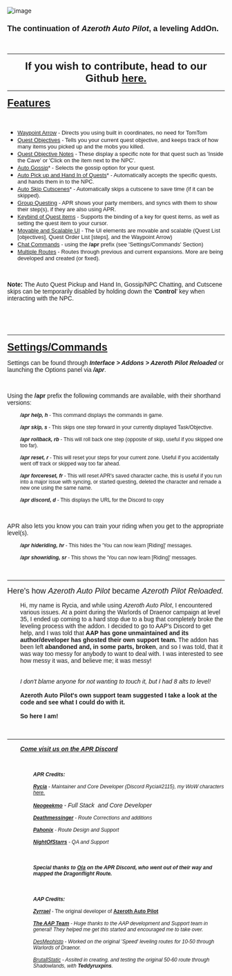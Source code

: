 ![image](https://user-images.githubusercontent.com/28711160/205469925-6c73a0d6-0047-478a-aa12-bb9a5024c514.png)
<h3 style="text-align: left;"><span style="font-size: 18px; font-family: arial;">The continuation of <em>Azeroth Auto Pilot</em>, a leveling AddOn.</span></h3>
<p style="text-align: left;">&nbsp;</p>
<hr />
<p style="text-align: center;"><span style="font-size: 24px; font-family: arial;"><strong>If you wish to contribute, head to our Github </strong><strong><a href="https://github.com/Rycia/azeroth-pilot-reloaded" target="_blank" rel="noopener noreferrer">here.</a></strong></span></p>
<hr />
<p style="text-align: left;"><span style="font-size: 24px; font-family: arial;"><strong><u>Features</u></strong></span></p>
<p style="text-align: left;">&nbsp;</p>
<ul style="text-align: left;">
<li style="text-align: left;"><span style="font-family: arial; font-size: 13px;"><u>Waypoint Arrow</u> - Directs you using built in coordinates, no need for TomTom</span></li>
<li style="text-align: left;"><span style="font-family: arial; font-size: 13px;"><u>Quest Objectives</u> - Tells you your current quest objective, and keeps track of how many items you picked up and the mobs you killed.<br /></span></li>
<li style="text-align: left;"><span style="font-family: arial; font-size: 13px;"><u>Quest Objective Notes</u> - These display a specific note for that quest such as 'Inside the Cave' or 'Click on the item next to the NPC'.</span></li>
<li style="text-align: left;"><span style="font-family: arial; font-size: 13px;"><u>Auto Gossip</u>* - Selects the gossip option for your quest.</span></li>
<li style="text-align: left;"><span style="font-family: arial; font-size: 13px;"><u>Auto Pick up and Hand In of Quests</u>* - Automatically accepts the specific quests, and hands them in to the NPC.</span></li>
<li style="text-align: left;"><span style="font-family: arial; font-size: 13px;"><u>Auto Skip Cutscenes</u>* - Automatically skips a cutscene to save time (if it can be skipped).</span></li>
<li style="text-align: left;"><span style="font-family: arial; font-size: 13px;"><u>Group Questing</u> - APR shows your party members, and syncs with them to show their step(s), if they are also using APR.</span></li>
<li style="text-align: left;"><span style="font-family: arial; font-size: 13px;"><u>Keybind of Quest items</u> - Supports the binding of a key for quest items, as well as setting the quest item to your cursor.</span></li>
<li style="text-align: left;"><span style="font-family: arial; font-size: 13px;"><u>Movable and Scalable UI</u> - The UI elements are movable and scalable (Quest List [objectives], Quest Order List [steps], and the Waypoint Arrow)<br /></span></li>
<li style="text-align: left;"><span style="font-family: arial; font-size: 13px;"><u>Chat Commands</u> - using the <strong>/apr</strong> prefix (see 'Settings/Commands' Section)</span></li>
<li style="text-align: left;"><span style="font-family: arial; font-size: 13px;"><u>Multiple Routes</u> - Routes through previous and current expansions. More are being developed and created (or fixed).</span></li>
</ul>
<p>&nbsp;</p>
<p><span style="font-size: 14px;"><strong><span style="font-family: arial;">Note: </span></strong><span style="font-family: arial;">The Auto Quest Pickup and Hand In, Gossip/NPC Chatting, and Cutscene skips can be temporarily disabled by holding down the '<strong>Control</strong>' key when interacting with the NPC.</span><strong><span style="font-family: arial;"><br /></span></strong></span></p>
<p>&nbsp;</p>
<p>&nbsp;</p>
<hr />
<p style="text-align: left;"><span style="text-decoration: underline; font-size: 24px; font-family: arial;"><strong>Settings/Commands</strong></span></p>
<p style="text-align: left;"><span style="font-family: arial; font-size: 14px;">Settings can be found through <em><strong>Interface &gt; Addons &gt; Azeroth Pilot Reloaded</strong></em> or launching the Options panel via <em><strong>/apr</strong></em>.<br /></span></p>
<p style="text-align: left;"><span style="font-family: arial; font-size: 14px;">&nbsp;</span></p>
<p style="text-align: left;"><span style="font-family: arial; font-size: 14px;">Using the <strong>/apr</strong> prefix the following commands are available, with their shorthand versions:</span></p>
<p style="text-align: left; padding-left: 30px;"><span style="font-family: arial; font-size: 12px;"><em><strong>/apr help, h</strong></em> - This command displays the commands in game.<br /></span></p>
<p style="text-align: left; padding-left: 30px;"><span style="font-family: arial; font-size: 12px;"><strong><em>/apr skip, s</em></strong> - This skips one step forward in your currently displayed Task/Objective.<br /></span></p>
<p style="text-align: left; padding-left: 30px;"><span style="font-family: arial; font-size: 12px;"><strong><em>/apr rollback, rb</em></strong><span style="font-family: arial;"> - This will roll back one step (opposite of skip, useful if you skipped one too far).</span></span></p>
<p style="text-align: left; padding-left: 30px;"><span style="font-family: arial; font-size: 12px;"><em><strong>/apr reset, r</strong></em> - This will reset your steps for your current zone. Useful if you accidentally went off track or skipped way too far ahead.<br /></span></p>
<p style="text-align: left; padding-left: 30px;"><span style="font-family: arial; font-size: 12px;"><strong><em>/apr forcereset, fr</em></strong> <span style="font-family: arial; font-size: 12px;">- This will reset APR's saved character cache, this is useful if you run into a major issue with syncing, or started questing, deleted the character and remade a new one using the same name.</span></span></p>
<p style="text-align: left; padding-left: 30px;"><span style="font-family: arial; font-size: 12px;"><em><strong>/apr discord, d</strong></em> - This displays the URL for the Discord to copy<br /></span></p>
<p style="text-align: left;">&nbsp;</p>
<p style="text-align: left;"><span style="font-family: arial;"><span style="font-size: 14px;">APR also lets you know you can train your riding when you get to the appropriate level(s). <br /></span></span></p>
<p style="text-align: left; padding-left: 30px;"><span style="font-family: arial; font-size: 12px;"><strong><em>/apr hideriding, hr</em></strong> - This hides the 'You can now learn [Riding]' messages.<br /></span></p>
<p style="text-align: left; padding-left: 30px;"><span style="font-family: arial; font-size: 12px;"><strong><em>/apr showriding, sr</em></strong> - This shows the 'You can now learn [Riding]' messages.<br /></span></p>
<p style="text-align: left;">&nbsp;</p>
<hr />
<p style="text-align: left;"><span style="font-family: arial; font-size: 18px;">Here's how <em>Azeroth Auto Pilot</em> became <em>Azeroth Pilot Reloaded.</em></span></p>
<p style="text-align: left; padding-left: 30px;"><span style="font-family: arial; font-size: 14px;">Hi, my name is Rycia, and while using <em>Azeroth Auto Pilot</em>, I encountered various issues. At a point during the Warlords of Draenor campaign at level 35, I ended up coming to a hard stop due to a bug that completely broke the leveling process with the addon. I decided to go to AAP's Discord to get help, and I was told that <b>AAP has gone unmaintained and its author/developer has ghosted their own support team.</b> The addon has been left <b>abandoned and, in some parts, broken</b>, and so I was told, that it was way too messy for anybody to want to deal with. I was interested to see how messy it was, and believe me; it was messy!<br /><br /><br /> <em>I don't blame anyone for not wanting to touch it, but I had 8 alts to level!</em><br /><br /> <b>Azeroth Auto Pilot's own support team suggested I take a look at the code and see what I could do with it.</b><br /><br /> <b>So here I am!</b></span></p>
<p style="text-align: left;">&nbsp;</p>
<hr />
<p style="padding-left: 30px; text-align: left;"><span style="font-family: arial;"><span style="font-size: 14px;"><a href="https://discord.gg/YgcdybKdWX"><strong><em>Come visit us on the APR Discord</em></strong></a></span><br /></span></p>
<p style="padding-left: 30px; text-align: left;"><span style="font-family: arial;">&nbsp;</span></p>
<p style="text-align: left; padding-left: 60px;"><span style="font-size: 12px; font-family: arial;"><em><strong>APR Credits:</strong></em></span></p>
<p style="text-align: left; padding-left: 60px;"><span style="font-size: 12px; font-family: arial;"><em><strong><u>Rycia</u></strong> - Maintainer and Core Developer (Discord Rycia#2115), my WoW characters <a href="https://raider.io/user/Rycia" target="_blank" rel="noopener noreferrer">here.</a><br /></em></span></p>
<p style="text-align: left; padding-left: 60px;"><span style="font-size: 12px;"><u><em><strong><span style="font-family: arial;">Neogeekmo</span></strong></em></u></span><span style="font-family: arial;"> - <em>Full Stack&nbsp; and Core Developer</em></span></p>
<p style="text-align: left; padding-left: 60px;"><span style="text-decoration: underline; font-size: 12px;"><strong><span style="font-family: arial;"><em>Deathmessinger</em></span></strong></span><span style="font-size: 12px;"><span style="font-family: arial;"><em> - Route Corrections and additions</em></span></span></p>
<p style="text-align: left; padding-left: 60px;"><span style="text-decoration: underline; font-size: 12px;"><strong><span style="font-family: arial;"><em>Pahonix</em></span></strong></span><span style="font-size: 12px;"><span style="font-family: arial;"><em> - Route Design and Support</em></span></span></p>
<p style="text-align: left; padding-left: 60px;"><span style="text-decoration: underline; font-size: 12px;"><strong><span style="font-family: arial;"><em>NightOfStarrs</em></span></strong></span><span style="font-size: 12px;"><span style="font-family: arial;"><em> - QA and Support</em></span></span></p>
<p style="text-align: left;">&nbsp;</p>
<p style="text-align: left; padding-left: 60px;"><span style="font-size: 12px;"><strong><span style="font-family: arial;"><em>Special thanks to <u>Ola</u> on the APR Discord, who went out of their way and mapped the Dragonflight Route.</em></span></strong></span></p>
<p style="text-align: left;">&nbsp;</p>
<p style="text-align: left; padding-left: 60px;"><span style="font-size: 12px;"><strong><span style="font-family: arial;"><em>AAP Credits:</em></span></strong></span></p>
<p style="text-align: left; padding-left: 60px;"><span style="font-family: arial; font-size: 12px;"><strong><em><u>Zyrrael</u></em></strong> - The original developer of <a href="https://www.curseforge.com/wow/addons/azeroth-auto-pilot"><strong>Azeroth Auto Pilot</strong></a></span></p>
<p style="text-align: left; padding-left: 60px;"><span style="font-family: arial; font-size: 12px;"><em><strong><u>The AAP Team</u></strong> - Huge thanks to the AAP development and Support team in general! They helped me get this started and encouraged me to take over. </em></span></p>
<p style="text-align: left; padding-left: 60px;"><span style="font-family: arial; font-size: 12px;"><em><a href="https://www.twitch.tv/desmephisto" rel="nofollow">DesMephisto</a> - Worked on the original 'Speed' leveling routes for 10-50 through Warlords of Draenor.</em></span></p>
<p style="text-align: left; padding-left: 60px;"><span style="font-family: arial; font-size: 12px;"><em><a href="https://www.twitch.tv/brutallstatic" rel="nofollow">BrutallStatic</a> - Assited in creating, and testing the original 50-60 route through Shadowlands, with <strong>Teddyruxpins</strong>.</em></span></p>
